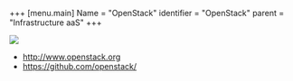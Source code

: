 +++
[menu.main]
Name = "OpenStack"
identifier = "OpenStack"
parent = "Infrastructure aaS"
+++

![](https://avatars2.githubusercontent.com/u/324574)

- http://www.openstack.org
- https://github.com/openstack/